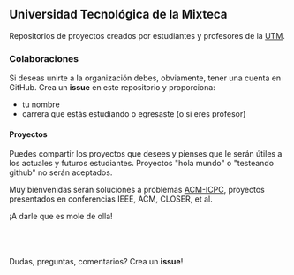 ## Universidad Tecnológica de la Mixteca

Repositorios de proyectos creados por estudiantes y profesores de la [UTM](http://www.utm.mx).


### Colaboraciones 

Si deseas unirte a la organización debes, obviamente, tener una cuenta en GitHub. Crea un **issue** en este repositorio y proporciona:

*   tu nombre
*   carrera que estás estudiando o egresaste (o si eres profesor)

#### Proyectos

Puedes compartir los proyectos que desees y pienses que le serán útiles a los actuales y futuros estudiantes. Proyectos "hola mundo" o "testeando github" no serán aceptados.

Muy bienvenidas serán soluciones a problemas [ACM-ICPC](https://icpc.baylor.edu/worldfinals/problems), proyectos presentados en conferencias IEEE, ACM, CLOSER, et al.

¡A darle que es mole de olla! 

<br><br><br>
Dudas, preguntas, comentarios? Crea un **issue**!
